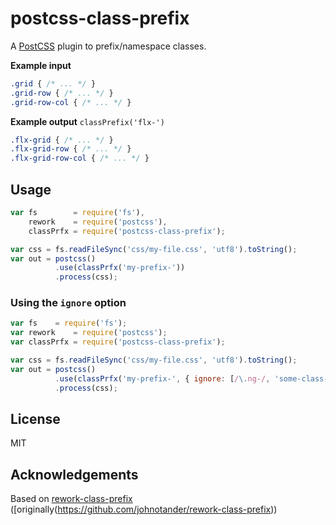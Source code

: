 # postcss-class-prefix

A [PostCSS](https://github.com/postcss/postcss) plugin to prefix/namespace classes.

__Example input__

```css
.grid { /* ... */ }
.grid-row { /* ... */ }
.grid-row-col { /* ... */ }
```

__Example output__
`classPrefix('flx-')`
```css
.flx-grid { /* ... */ }
.flx-grid-row { /* ... */ }
.flx-grid-row-col { /* ... */ }
```


<!-- ## Installation

```
npm install post-class-prefix
``` -->

## Usage

```javascript
var fs        = require('fs'),
    rework    = require('postcss'),
    classPrfx = require('postcss-class-prefix');

var css = fs.readFileSync('css/my-file.css', 'utf8').toString();
var out = postcss()
          .use(classPrfx('my-prefix-'))
          .process(css);
```

### Using the `ignore` option

```javascript
var fs    = require('fs');
var rework    = require('postcss');
var classPrfx = require('postcss-class-prefix');

var css = fs.readFileSync('css/my-file.css', 'utf8').toString();
var out = postcss()
          .use(classPrfx('my-prefix-', { ignore: [/\.ng-/, 'some-class-to-ignore']}))
          .process(css);
```

## License

MIT

## Acknowledgements

Based on [rework-class-prefix](https://github.com/jnv/rework-class-prefix) ([originally(https://github.com/johnotander/rework-class-prefix))
